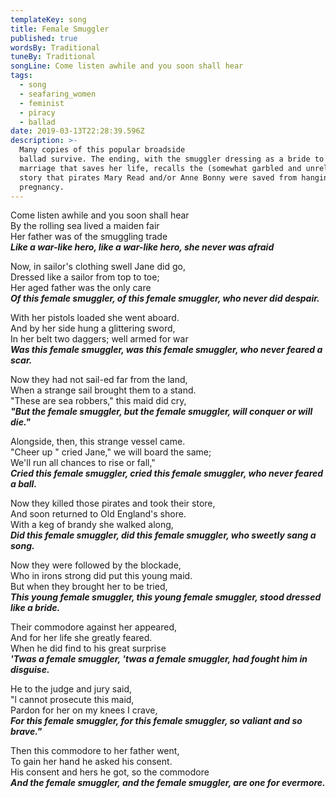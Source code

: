 ```yaml
---
templateKey: song
title: Female Smuggler
published: true
wordsBy: Traditional
tuneBy: Traditional
songLine: Come listen awhile and you soon shall hear
tags:
  - song
  - seafaring_women
  - feminist
  - piracy
  - ballad
date: 2019-03-13T22:28:39.596Z
description: >-
  Many copies of this popular broadside
  ballad survive. The ending, with the smuggler dressing as a bride to encourage a
  marriage that saves her life, recalls the (somewhat garbled and unreliable)
  story that pirates Mary Read and/or Anne Bonny were saved from hanging by
  pregnancy.
---
```

Come listen awhile and you soon shall hear\
By the rolling sea lived a maiden fair\
Her father was of the smuggling trade\
***Like a war-like hero, like a war-like hero, she never was afraid***

Now, in sailor's clothing swell Jane did go,\
Dressed like a sailor from top to toe;\
Her aged father was the only care\
***Of this female smuggler, of this female smuggler, who never did despair.***

With her pistols loaded she went aboard.\
And by her side hung a glittering sword,\
In her belt two daggers; well armed for war\
***Was this female smuggler, was this female smuggler, who never feared a scar.***

Now they had not sail-ed far from the land,\
When a strange sail brought them to a stand.\
"These are sea robbers," this maid did cry,\
***"But the female smuggler, but the female smuggler, will conquer or will die."***

Alongside, then, this strange vessel came.\
"Cheer up " cried Jane," we will board the same;\
We'll run all chances to rise or fall,"\
***Cried this female smuggler, cried this female smuggler, who never feared a ball.***

Now they killed those pirates and took their store,\
And soon returned to Old England's shore.\
With a keg of brandy she walked along,\
***Did this female smuggler, did this female smuggler, who sweetly sang a song.***

Now they were followed by the blockade,\
Who in irons strong did put this young maid.\
But when they brought her to be tried,\
***This young female smuggler, this young female smuggler, stood dressed like a bride.***

Their commodore against her appeared,\
And for her life she greatly feared.\
When he did find to his great surprise\
***'Twas a female smuggler, 'twas a female smuggler, had fought him in disguise.***

He to the judge and jury said,\
"l cannot prosecute this maid,\
Pardon for her on my knees I crave,\
***For this female smuggler, for this female smuggler, so valiant and so brave."***

Then this commodore to her father went,\
To gain her hand he asked his consent.\
His consent and hers he got, so the commodore\
***And the female smuggler, and the female smuggler, are one for evermore.***

